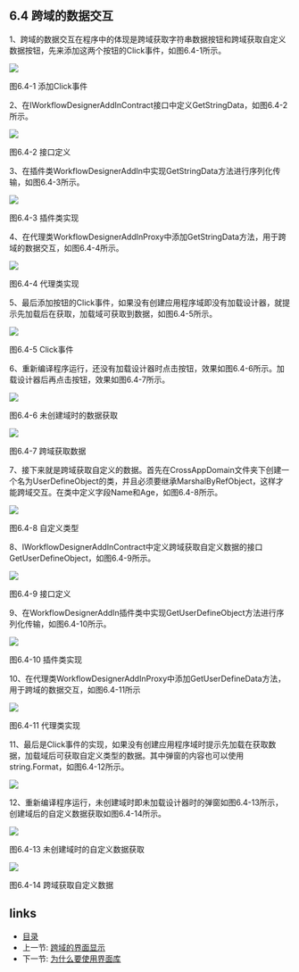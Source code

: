 ## 6.4 跨域的数据交互

1、跨域的数据交互在程序中的体现是跨域获取字符串数据按钮和跨域获取自定义数据按钮，先来添加这两个按钮的Click事件，如图6.4-1所示。

![](images/6.4-1.png)

图6.4-1 添加Click事件

2、在IWorkflowDesignerAddInContract接口中定义GetStringData，如图6.4-2所示。

![](images/6.4-2.png)

图6.4-2 接口定义

3、在插件类WorkflowDesignerAddIn中实现GetStringData方法进行序列化传输，如图6.4-3所示。

![](images/6.4-3.png)

图6.4-3 插件类实现

4、在代理类WorkflowDesignerAddInProxy中添加GetStringData方法，用于跨域的数据交互，如图6.4-4所示。

![](images/6.4-4.png)

图6.4-4 代理类实现

5、最后添加按钮的Click事件，如果没有创建应用程序域即没有加载设计器，就提示先加载后在获取，加载域可获取到数据，如图6.4-5所示。

![](images/6.4-5.png)

图6.4-5 Click事件

6、重新编译程序运行，还没有加载设计器时点击按钮，效果如图6.4-6所示。加载设计器后再点击按钮，效果如图6.4-7所示。

![](images/6.4-6.png)

图6.4-6 未创建域时的数据获取

![](images/6.4-7.png)

图6.4-7 跨域获取数据

7、接下来就是跨域获取自定义的数据。首先在CrossAppDomain文件夹下创建一个名为UserDefineObject的类，并且必须要继承MarshalByRefObject，这样才能跨域交互。在类中定义字段Name和Age，如图6.4-8所示。

![](images/6.4-8.png)

图6.4-8 自定义类型

8、IWorkflowDesignerAddInContract中定义跨域获取自定义数据的接口GetUserDefineObject，如图6.4-9所示。

![](images/6.4-9.png)

图6.4-9 接口定义

9、在WorkflowDesignerAddIn插件类中实现GetUserDefineObject方法进行序列化传输，如图6.4-10所示。

![](images/6.4-10.png)

图6.4-10 插件类实现

10、在代理类WorkflowDesignerAddInProxy中添加GetUserDefineData方法，用于跨域的数据交互，如图6.4-11所示

![](images/6.4-11.png)

图6.4-11 代理类实现

11、最后是Click事件的实现，如果没有创建应用程序域时提示先加载在获取数据，加载域后可获取自定义类型的数据。其中弹窗的内容也可以使用string.Format，如图6.4-12所示。

![](images/6.4-12.png)

12、重新编译程序运行，未创建域时即未加载设计器时的弹窗如图6.4-13所示，创建域后的自定义数据获取如图6.4-14所示。

![](images/6.4-13.png)

图6.4-13 未创建域时的自定义数据获取

![](images/6.4-14.png)

图6.4-14 跨域获取自定义数据

## links
   * [目录](<preface.md>)
   * 上一节: [跨域的界面显示](<06.3.md>)
   * 下一节: [为什么要使用界面库](<07.1.md>)